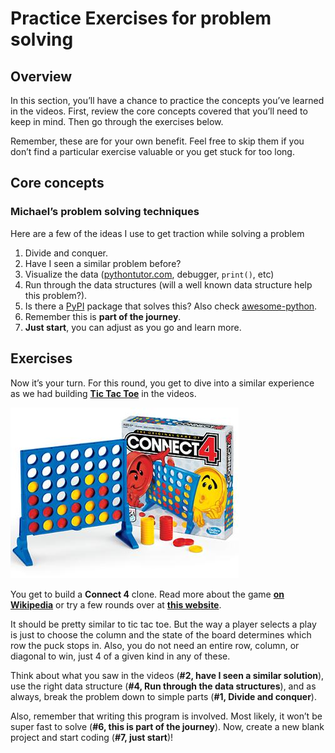 # Practice Exercises for problem solving

## Overview

In this section, you’ll have a chance to practice the concepts you’ve learned in the videos. First, review the core concepts covered that you’ll need to keep in mind. Then go through the exercises below.

Remember, these are for your own benefit. Feel free to skip them if you don’t find a particular exercise valuable or you get stuck for too long.

## Core concepts

### Michael’s problem solving techniques

Here are a few of the ideas I use to get traction while solving a problem

1.  Divide and conquer.
2.  Have I seen a similar problem before?
3.  Visualize the data ([pythontutor.com](http://pythontutor.com), debugger, `print()`, etc)
4.  Run through the data structures (will a well known data structure help this problem?).
5.  Is there a [PyPI](https://pypi.org/) package that solves this? Also check [awesome-python](https://awesome-python.com/).
6.  Remember this is **part of the journey**.
7.  **Just start**, you can adjust as you go and learn more.

## Exercises

Now it’s your turn. For this round, you get to dive into a similar experience as we had building [**Tic Tac Toe**](https://www.google.com/search?client=firefox-b-1-d&q=Tic+Tac+Toe) in the videos.

![](readme_files/Connect_4_Board_and_Box.jpg)

You get to build a **Connect 4** clone. Read more about the game **[on Wikipedia](https://en.wikipedia.org/wiki/Connect_Four)** or try a few rounds over at **[this website](https://www.mathsisfun.com/games/connect4.html)**.

It should be pretty similar to tic tac toe. But the way a player selects a play is just to choose the column and the state of the board determines which row the puck stops in. Also, you do not need an entire row, column, or diagonal to win, just 4 of a given kind in any of these.

Think about what you saw in the videos (**\#2, have I seen a similar solution**), use the right data structure (**\#4, Run through the data structures**), and as always, break the problem down to simple parts (**\#1, Divide and conquer**).

Also, remember that writing this program is involved. Most likely, it won’t be super fast to solve (**\#6, this is part of the journey**). Now, create a new blank project and start coding (**\#7, just start**)!
